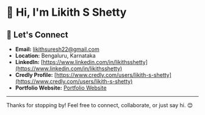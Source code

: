 # 👋 Hi, I'm Likith S Shetty

## 🤝 Let's Connect

- **Email:** likithsuresh22@gmail.com  
- **Location:** Bengaluru, Karnataka  
- **LinkedIn:** [https://www.linkedin.com/in/likithsshetty](https://www.linkedin.com/in/likithsshetty)  
- **Credly Profile:** [https://www.credly.com/users/likith-s-shetty](https://www.credly.com/users/likith-s-shetty)  
- **Portfolio Website:** [Portfolio Website](https://yourwebsite.com)  

---

Thanks for stopping by! Feel free to connect, collaborate, or just say hi. 😊
